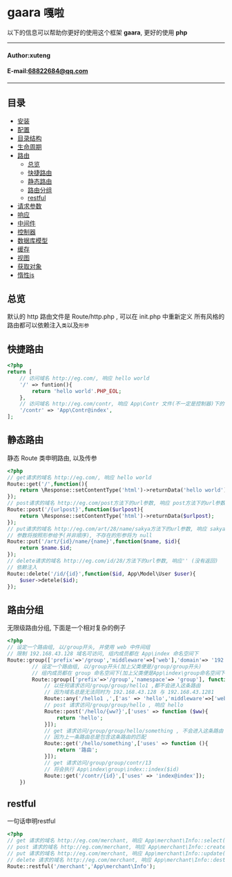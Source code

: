 **gaara** `嘎啦`
==========================
以下的信息可以帮助你更好的使用这个框架 **gaara**, 更好的使用 **php**
****
#### Author:xuteng
#### E-mail:68822684@qq.com
****
## 目录
* [安装](/helper/install.md)
* [配置](/helper/configure.md)
* [目录结构](/helper/catalog.md)
* [生命周期](/helper/cycle.md)
* [路由](/helper/route.md)
    * [总览](#总览)
    * [快捷路由](#快捷路由)
    * [静态路由](#静态路由)
    * [路由分组](#路由分组)
    * [restful](#restful)
* [请求参数](/helper/request.md)
* [响应](/helper/response.md)
* [中间件](/helper/middleware.md)
* [控制器](/helper/controller.md)
* [数据库模型](/helper/model.md)
* [缓存](/helper/cache.md)
* [视图](/helper/view.md)
* [获取对象](/helper/getobj.md)
* [惰性js](/helper/inertjs.md)
## 总览
默认的 http 路由文件是 Route/http.php , 可以在 init.php 中重新定义
所有风格的路由都可以依赖注入`类`以及`形参`
## 快捷路由
```php
<?php
return [
    // 访问域名 http://eg.com/, 响应 hello world
    '/' => funtion(){
        return 'hello world'.PHP_EOL;
    },
    // 访问域名 http://eg.com/contr, 响应 App\Contr 文件(不一定是控制器)下的 index 方法
    '/contr' => 'App\Contr@index',
];
```
## 静态路由
静态 Route 类申明路由, 以及传参
```php
<?php
// get请求的域名 http://eg.com/, 响应 hello world
Route::get('/',function(){
    return \Response::setContentType('html')->returnData('hello world');
});
// post请求的域名 http://eg.com/post方法下的url参数, 响应 post方法下的url参数
Route::post('/{urlpost}',function($urlpost){
    return \Response::setContentType('html')->returnData($urlpost);
});
// put请求的域名 http://eg.com/art/28/name/sakya方法下的url参数, 响应 sakya28
// 参数将按照形参给予(并非顺序), 不存在的形参将为 null
Route::put('/art/{id}/name/{name}',function($name, $id){
    return $name.$id;
});
// delete请求的域名 http://eg.com/id/28/方法下的url参数, 响应'' (没有返回)
// 依赖注入
Route::delete('/id/{id}',function($id, App\Model\User $user){
    $user->detele($id);
});
```
## 路由分组
无限级路由分组, 下面是一个相对复杂的例子
```php
<?php
// 设定一个路由组, 以/group开头, 并使用 web 中件间组
// 限制 192.168.43.128 域名可访问, 组内成员都在 App\index 命名空间下
Route::group(['prefix'=>'/group','middleware'=>['web'],'domain'=> '192.168.43.128','namespace'=> 'App\index' ], function(){
        // 设定一个路由组, 以/group开头(加上父类便是/group/group开头)
        // 组内成员都在 group 命名空间下(加上父类便是App\index\group命名空间下)
        Route::group(['prefix'=>'/group','namespace'=> 'group'], function(){
            // 以任何请求访问/group/group/hello1 ,都不会进入这条路由
            // 因为域名总是无法同时为 192.168.43.128 与 192.168.43.1281
            Route::any('/hello1 ,',['as' => 'hello','middleware'=>['web3'],'domain'=> '192.168.43.1281', 'uses' =>  'Contr\IndexContr@indexDo']);
            // post 请求访问/group/group/hello , 响应 hello 
            Route::post('/hello/{ww?}',['uses' => function ($ww){
                return 'hello';
            }]);
            // get 请求访问/group/group/hello/something , 不会进入这条路由
            // 因为上一条路由总是包含这条路由的匹配
            Route::get('/hello/something',['uses' => function (){
                return '路由';
            }]);
            // get 请求访问/group/group/contr/13
            // 将会执行 App\index\group\index::index($id)
            Route::get('/contr/{id}',['uses' => 'index@index']);
    })
```
## restful
一句话申明restful
```php
<?php
// get 请求的域名 http://eg.com/merchant, 响应 App\merchant\Info::select()
// post 请求的域名 http://eg.com/merchant, 响应 App\merchant\Info::create()
// put 请求的域名 http://eg.com/merchant, 响应 App\merchant\Info::update()
// delete 请求的域名 http://eg.com/merchant, 响应 App\merchant\Info::destroy()
Route::restful('/merchant','App\merchant\Info');
```